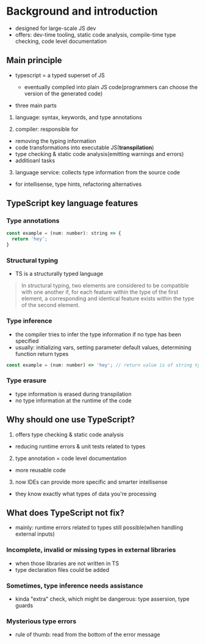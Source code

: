 # Background and introduction
- designed for large-scale JS dev
- offers: dev-time tooling, static code analysis, compile-time type checking, code level documentation

## Main principle
- typescript = a typed superset of JS
  - eventually compiled into plain JS code(programmers can choose the version of the generated code)

- three main parts
1. language: syntax, keywords, and type annotations

2. compiler: responsible for 
  - removing the typing information
  - code transformations into executable JS(**transpilation**)
  - type checking & static code analysis(emitting warnings and errors)
  - additioanl tasks

3. language service: collects type information from the source code
  - for intellisense, type hints, refactoring alternatives

## TypeScript key language features

### Type annotations

```js
const example = (num: number): string => {
  return 'hey';
}
```

### Structural typing
- TS is a structurally typed language
> In structural typing, two elements are considered to be compatible with one another if, for each feature within the type of the first element, a corresponding and identical feature exists within the type of the second element.

### Type inference
- the compiler tries to infer the type information if no type has been specified
- usually: initializing vars, setting parameter default values, determining function return types

```js
const example = (num: number) => 'hey'; // return value is of string type

```

### Type erasure
- type information is erased during transpilation
- no type information at the runtime of the code

## Why should one use TypeScript?
1. offers type checking & static code analysis
  - reducing runtime errors & unit tests related to types

2. type annotation = code level documentation
  - more reusable code

3. now IDEs can provide more specific and smarter intellisense
  - they know exactly what types of data you're processing

## What does TypeScript not fix?
- mainly: runtime errors related to types still possible(when handling external inputs)

### Incomplete, invalid or missing types in external libraries
- when those libraries are not written in TS
- type declaration files could be added

### Sometimes, type inference needs assistance
- kinda "extra" check, which might be dangerous: type assersion, type guards

### Mysterious type errors
- rule of thumb: read from the bottom of the error message
